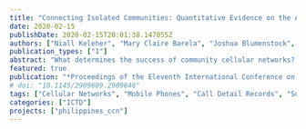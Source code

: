 ```yaml
---
title: "Connecting Isolated Communities: Quantitative Evidence on the Adoption of Community Cellular Networks in the Philippines"
date: 2020-02-15
publishDate: 2020-02-15T20:01:38.147055Z
authors: ["Niall Keleher", "Mary Claire Barela", "Joshua Blumenstock", "Cedric Festin", "Matthew Podolsky", "Arman Rezaee", "Erin Troland", "Kurtis Heimerl"]
publication_types: ["1"]
abstract: "What determines the success of community cellular networks? And who uses the network? We leverage unique circumstances where all households in seven localities were interviewed before the installation of cellular network towers. We observed large differences in network adoption across the seven project sites. Four sites displayed high and regular usage, while three sites displayed anemic usage after the initial week of network service. We show that social and economic factors correlate with cellular network adoption. Sixty-ﬁve percent of households in the project sites made or received at least one call on text message. Farming and ﬁshing households, as well as female-headed households, were particularly likely to join the cellular network. Wealthier households initiated and received more calls and texts. Households with higher levels of education initiated and received more text messages. Our results provide evidence of the demand for cellular networks."
featured: true
publication: "*Proceedings of the Eleventh International Conference on Information and Communication Technologies and Development*"
# doi: "10.1145/2909609.2909646"
tags: ["Cellular Networks", "Mobile Phones", "Call Detail Records", "Socioeconomic Survey", "Welfare", "Social Networks"]
categories: ["ICTD"]
projects: ["philippines_ccn"]
---
```


